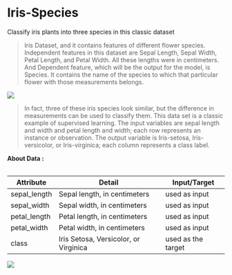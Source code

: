 # Iris-Species
Classify iris plants into three species in this classic dataset

> Iris Dataset, and it contains features of different flower species. Independent features in this dataset are Sepal Length, Sepal Width, Petal Length, and Petal Width. All these lengths were in centimeters. And Dependent feature, which will be the output for the model, is Species. It contains the name of the species to which that particular flower with those measurements belongs.


<img src="https://miro.medium.com/v2/resize:fit:1000/1*Hh53mOF4Xy4eORjLilKOwA.png" />

> In fact, three of these iris species look similar, but the difference in measurements can be used to classify them. This data set is a classic example of supervised learning. The input variables are sepal length and width and petal length and width; each row represents an instance or observation. The output variable is Iris-setosa, Iris-versicolor, or Iris-virginica; each column represents a class label.

**About Data :**

<table style="width:200%">
<table>
<thead>
<tr><th>Attribute</th><th>Detail</th><th>Input/Target</th></tr>
</thead>
<tbody>
<tr><td>sepal_length</td><td>Sepal length, in centimeters</td><td>used as input</td></tr>
<tr><td>sepal_width</td><td>Sepal width, in centimeters</td><td>used as input</td></tr>
<tr><td>petal_length</td><td>Petal length, in centimeters</td><td>used as input</td></tr>
<tr><td>petal_width</td><td>Petal width, in centimeters</td><td>used as input</td></tr>
<tr><td>class</td><td> Iris Setosa, Versicolor, or Virginica</td><td>used as the target</td></tr>
</tbody>
</table>

<img src="https://miro.medium.com/v2/resize:fit:828/format:webp/1*H2UmG5L1I5bzFCW006N5Ag.png" />
